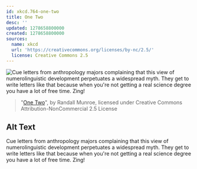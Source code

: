 ```yaml
---
id: xkcd.764-one-two
title: One Two
desc: ''
updated: 1278658800000
created: 1278658800000
sources:
  name: xkcd
  url: 'https://creativecommons.org/licenses/by-nc/2.5/'
  license: Creative Commons 2.5
---
```

![Cue letters from anthropology majors complaining that this view of numerolinguistic development perpetuates a widespread myth. They get to write letters like that because when you're not getting a real science degree you have a lot of free time. Zing!](https://imgs.xkcd.com/comics/one_two.png)
> "[One Two](https://xkcd.com/764/)", by Randall Munroe, licensed under Creative Commons Attribution-NonCommercial 2.5 License

## Alt Text
Cue letters from anthropology majors complaining that this view of numerolinguistic development perpetuates a widespread myth. They get to write letters like that because when you're not getting a real science degree you have a lot of free time. Zing!
